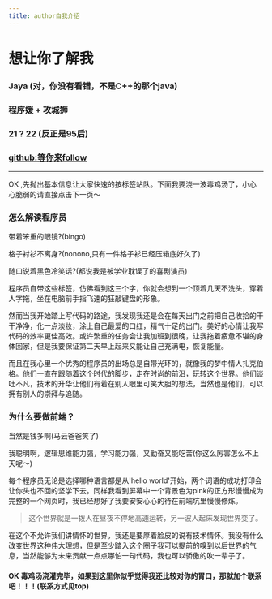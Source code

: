 ```yaml
---
title: author自我介绍
---
```



# 想让你了解我

### Jaya (对，你没有看错，不是C++的那个java)

### 程序媛 + 攻城狮

### 21 ? 22 (反正是95后)

### [github:等你来follow](https://github.com/Jaya-lee)

---

OK ,先抛出基本信息让大家快速的按标签站队。下面我要浇一波毒鸡汤了，小心心脆弱的请直接点击下一页～


### 怎么解读程序员

带着笨重的眼镜?(bingo)

格子衬衫不离身?(nonono,只有一件格子衫已经压箱底好久了)

随口说着黑色冷笑话?(都说我是被学业耽误了的喜剧演员)

程序员自带这些标签，仿佛看到这三个字，你就会想到一个顶着几天不洗头，穿着人字拖，坐在电脑前手指飞速的狂敲键盘的形象。

然而当我开始踏上写代码的路途，我发现我还是会在每天出门之前把自己收拾的干干净净，化一点淡妆，涂上自己最爱的口红，精气十足的出门。美好的心情让我写代码的效率更佳高效。或许繁重的任务会让我加班到很晚，让我拖着疲惫不堪的身体回家，但是我要保证第二天早上起来又能让自己充满电，恢复能量。

而且在我心里一个优秀的程序员的出场总是自带光环的，就像我的梦中情人扎克伯格。他们一直在跟随着这个时代的脚步，走在时尚的前沿，玩转这个世界。他们谈吐不凡，技术的升华让他们有着在别人眼里可笑大胆的想法，当然也是他们，可以拥有别人的崇拜与追随。

### 为什么要做前端？

当然是钱多啊(马云爸爸笑了)

我聪明啊，逻辑思维能力强，学习能力强，又勤奋又能吃苦(你这么厉害怎么不上天呢～)

每个程序员无论是选择哪种语言都是从'hello world'开始，两个词语的成功打印会让你头也不回的坚学下去。同样我看到屏幕中一个背景色为pink的正方形慢慢成为完整的一个网页时，我已经想好了我要安安心心的待在前端坑里慢慢修炼。

>这个世界就是一拨人在昼夜不停地高速运转，另一波人起床发现世界变了。

在这个不允许我们讲情怀的世界，我还是要厚着脸皮的说有技术情怀。我没有什么改变世界这种伟大理想，但是至少踏入这个圈子我可以提前的嗅到以后世界的气息，当然能够为未来贡献一点点哪怕一句代码，我也可以骄傲的吹一辈子了。

#### OK 毒鸡汤浇灌完毕，如果到这里你似乎觉得我还比较对你的胃口，那就加个联系吧！！！(联系方式见top)
